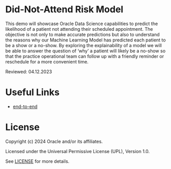# Did-Not-Attend Risk Model

This demo will showcase Oracle Data Science capabilities to predict the likelihood of a patient not attending their scheduled appointment.
The objective is not only to make accurate predictions but also to understand the reasons why our Machine Learning Model has predicted each patient to be a show or a no-show.
By exploring the explainability of a model we will be able to answer the question of ‘why’ a patient will likely be a no-show so that the practice operational team can follow up with a friendly reminder or reschedule for a more convenient time.

Reviewed: 04.12.2023
 
 
# Useful Links
 
- [end-to-end](https://www.youtube.com/watch?v=xJIGjiMHRU8)

 
# License
 
Copyright (c) 2024 Oracle and/or its affiliates.
 
Licensed under the Universal Permissive License (UPL), Version 1.0.
 
See [LICENSE](https://github.com/oracle-devrel/technology-engineering/blob/main/LICENSE) for more details.

